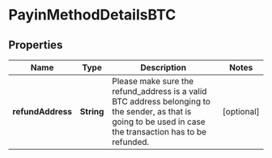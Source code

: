 

# PayinMethodDetailsBTC

## Properties

Name | Type | Description | Notes
------------ | ------------- | ------------- | -------------
**refundAddress** | **String** | Please make sure the refund_address is a valid BTC address belonging to the sender, as that is going to be used in case the transaction has to be refunded. |  [optional]



